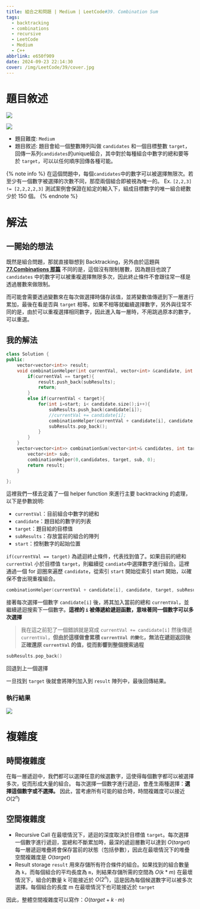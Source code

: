 ```yaml
---
title: 組合之和問題 | Medium | LeetCode#39. Combination Sum
tags:
  - backtracking
  - combinations
  - recursive
  - LeetCode
  - Medium
  - C++
abbrlink: e650f909
date: 2024-09-23 22:14:30
cover: /img/LeetCode/39/cover.jpg
---
```


# 題目敘述

![](/img/LeetCode/39/question1.png)

![](/img/LeetCode/39/question2.png)

- 題目難度: `Medium`
- 題目敘述: 題目會給一個整數陣列叫做 `candidates` 和一個目標整數 `target`，回傳一系列`candidates`的unique組合，其中對於每種組合中數字的總和要等於 `target`，可以以任何順序回傳各種可能。

{% note info %}
在這個問題中，每個`candidates`中的數字可以被選擇無限次。若至少有一個數字被選擇的次數不同，那麼兩個組合即被視為唯一的。
Ex. `[2,2,3] != [2,2,2,2,3]`
測試案例會保證在給定的輸入下，組成目標數字的唯一組合總數少於 150 個。
{% endnote %}

# 解法

## 一開始的想法

既然是組合問題，那就直接聯想到 Backtracking，另外由於這題與 [**77.Combinations 那篇**](https://leozzmc.github.io/posts/eb632302.html) 不同的是，這個沒有限制層數，因為題目也說了 `candidates` 中的數字可以被重複選擇無限多次，因此終止條件不會跟往常一樣是透過層數來做限制。

而可能會需要透過變數來在每次做選擇時儲存該值，並將變數值傳遞到下一層進行累加，最後在看是否與 `target` 相等。如果不相等就繼續選擇數字，另外與往常不同的是，由於可以重複選擇相同數字，因此進入每一層時，不用跳過原本的數字，可以重選。

## 我的解法

```cpp
class Solution {
public:
    vector<vector<int>> result;
    void combinationHelper(int currentVal, vector<int> &candidate, int target, vector<int> &subResults, int start){
        if(currentVal == target){
            result.push_back(subResults);
            return;
        }
        else if(currentVal < target){
            for(int i=start; i< candidate.size();i++){
                subResults.push_back(candidate[i]);
                //currentVal += candidate[i];
                combinationHelper(currentVal + candidate[i], candidate, target,subResults, i);
                subResults.pop_back();
            }
        }
    }
    vector<vector<int>> combinationSum(vector<int>& candidates, int target){
        vector<int> sub;
        combinationHelper(0,candidates, target, sub, 0);
        return result;
    }

};
```

這裡我們一樣去定義了一個 helper function 來進行主要 backtracking 的處理，以下是參數說明:

- `currentVal`：目前組合中數字的總和
- `candidate`：題目給的數字的列表
- `target`：題目給的目標值
- `subResults`：存放當前的組合的陣列
- `start`：控制數字的起始位置

`if(currentVal == target)` 為遞迴終止條件，代表找到值了。如果目前的總和 `currentVal` 小於目標值 `target`，則繼續從 `candiate`中選擇數字進行組合。這裡通過一個 for 迴圈來遍歷 `candidate`，從索引 `start` 開始從索引 start 開始，以確保不會出現重複組合。 

```cpp
combinationHelper(currentVal + candidate[i], candidate, target, subResults, i)
```
接著每次選擇一個數字 `candidate[i]` 後，將其加入當前的總和 `currentVal`，並繼續遞迴搜索下一個數字。**這裡的 `i` 被傳遞給遞迴函數，意味著同一個數字可以多次選擇**

> 我在這之前犯了一個錯誤就是寫成 `currentVal += candidate[i]` 然後傳遞 `currentVal`，**但由於這樣做會累積 `currentVal 的變化`，無法在遞迴返回後正確還原 `currentVal` 的值，從而影響到整個搜索過程**
 
```cpp
subResults.pop_back()
```

回退到上一個選擇

一旦找到 `target` 後就會將陣列加入到 `result` 陣列中，最後回傳結果。

### 執行結果

![](/img/LeetCode/39/result.png)

# 複雜度

## 時間複雜度

在每一層遞迴中，我們都可以選擇任意的候選數字，這使得每個數字都可以被選擇多次，從而形成大量的組合。 每次選擇一個數字進行遞迴，會產生兩種選擇：**選擇這個數字或不選擇。**
因此，當考慮所有可能的組合時，時間複雜度可以接近 $O(2^n)$

## 空間複雜度

- Recursive Call
在最壞情況下，遞迴的深度取決於目標值 `target`。每次選擇一個數字進行遞迴，當總和不斷累加時，最深的遞迴層數可以達到 $O(target)$
每一層遞迴堆疊將會保存當前的狀態（包括參數），因此在最壞情況下的堆疊空間複雜度是 $O(target)$
- Result storage
`result` 用來存儲所有符合條件的組合。如果找到的組合數量為 `k`，而每個組合的平均長度為 `m`，則結果存儲所需的空間為 $O(k * m)$
在最壞情況下，組合的數量 k 可能接近於 $O(2^n)$，這是因為每個候選數字可以被多次選擇。每個組合的長度 m 在最壞情況下也可能接近於 `target`

因此，整體空間複雜度可以寫作：$O(target+k⋅m)$